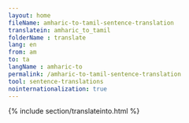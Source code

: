 ```yaml
---
layout: home
fileName: amharic-to-tamil-sentence-translation
translatein: amharic_to_tamil
folderName : translate
lang: en
from: am
to: ta
langName : amharic-to
permalink: /amharic-to-tamil-sentence-translation
tool: sentence-translations
nointernationalization: true
---
```

{% include section/translateinto.html %}
